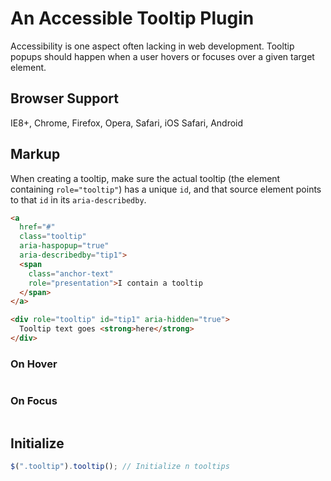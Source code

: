 # An Accessible Tooltip Plugin

Accessibility is one aspect often lacking in web development. Tooltip popups should happen when a user hovers or focuses over a given target element.

## Browser Support

IE8+, Chrome, Firefox, Opera, Safari, iOS Safari, Android

## Markup

When creating a tooltip, make sure the actual tooltip (the element containing `role="tooltip"`) has a unique `id`, and that source element points to that `id` in its `aria-describedby`. 
```html
<a
  href="#"
  class="tooltip"
  aria-haspopup="true"
  aria-describedby="tip1">
  <span
    class="anchor-text"
    role="presentation">I contain a tooltip
  </span>
</a>

<div role="tooltip" id="tip1" aria-hidden="true">
  Tooltip text goes <strong>here</strong>
</div>
```

### On Hover
<p align="center">
  <img src="https://dl.dropboxusercontent.com/u/24799515/img_share/on_hover.jpg" alt="">
</p>

### On Focus
<p align="center">
  <img src="https://dl.dropboxusercontent.com/u/24799515/img_share/on_focus.jpg" alt="">
</p>


## Initialize

```javascript
$(".tooltip").tooltip(); // Initialize n tooltips
```
